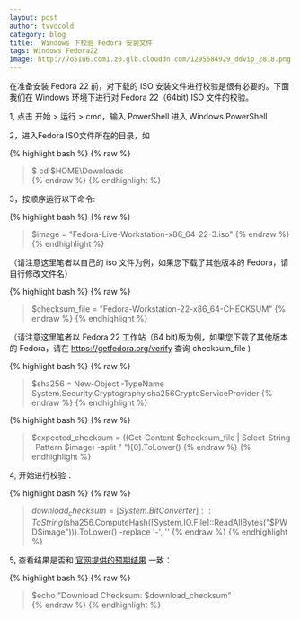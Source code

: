 ```yaml
---
layout: post
author: tvvocold
category: blog
title:  Windows 下校验 Fedora 安装文件
tags: Windows Fedora22       
image: http://7o51u6.com1.z0.glb.clouddn.com/1295684929_ddvip_2818.png
---
```


在准备安装 Fedora 22 前，对下载的 ISO 安装文件进行校验是很有必要的。下面我们在 Windows 环境下进行对 Fedora 22（64bit) ISO 文件的校验。

1, 点击 开始 > 运行 > cmd，输入 PowerShell 进入 Windows PowerShell

2，进入Fedora ISO文件所在的目录，如

{% highlight bash %}
{% raw  %}
> $ cd $HOME\Downloads\
{% endraw  %}
{% endhighlight %}

3，按顺序运行以下命令:

{% highlight bash %}
{% raw  %}
> $image = "Fedora-Live-Workstation-x86_64-22-3.iso" 
{% endraw  %}
{% endhighlight %}

（请注意这里笔者以自己的 iso 文件为例，如果您下载了其他版本的 Fedora，请自行修改文件名）

{% highlight bash %}
{% raw  %}
> $checksum_file = "Fedora-Workstation-22-x86_64-CHECKSUM" 
{% endraw  %}
{% endhighlight %}

（请注意这里笔者以 Fedora 22 工作站（64 bit)版为例，如果您下载了其他版本的 Fedora，请在 https://getfedora.org/verify 查询 checksum_file )

{% highlight bash %}
{% raw  %}
> $sha256 = New-Object -TypeName System.Security.Cryptography.sha256CryptoServiceProvider 
{% endraw  %}
{% endhighlight %}

{% highlight bash %}
{% raw  %}
> $expected_checksum = ((Get-Content $checksum_file | Select-String -Pattern $image) -split " ")[0].ToLower() 
{% endraw  %}
{% endhighlight %}

4, 开始进行校验：

{% highlight bash %}
{% raw  %}
> $download_checksum = [System.BitConverter]::ToString($sha256.ComputeHash([System.IO.File]::ReadAllBytes("$PWD\$image"))).ToLower() -replace '-', '' 
{% endraw  %}
{% endhighlight %}

5, 查看结果是否和 [官网提供的预期结果](https://getfedora.org/static/checksums/Fedora-Workstation-22-x86_64-CHECKSUM) 一致：

{% highlight bash %}
{% raw  %}
> $echo "Download Checksum: $download_checksum"  
{% endraw  %}
{% endhighlight %}


